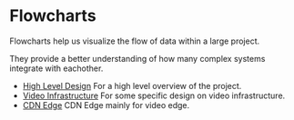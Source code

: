 # Flowcharts

Flowcharts help us visualize the flow of data within a large project. 

They provide a better understanding of how many complex systems integrate with eachother.

- [High Level Design](./high-level.md) For a high level overview of the project.
- [Video Infrastructure](./video-infrastructure.md) For some specific design on video infrastructure.
- [CDN Edge](./cdn-edge.md) CDN Edge mainly for video edge.
